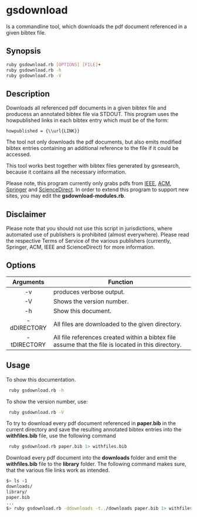 gsdownload
==========

Is a commandline tool, which downloads the pdf document referenced in a
given bibtex file.

Synopsis
--------
```bash
ruby gsdownload.rb [OPTIONS] [FILE]+
ruby gsdownload.rb -h
ruby gsdownload.rb -V
```

Description
-----------
Downloads all referenced pdf documents in a given bibtex file and 
producess an annotated bibtex file via STDOUT. This program uses the 
howpublished links in each bibtex entry which must be of the form:
```
howpublished = {\\url{LINK}}
```
The tool not only downloads the pdf documents, but also emits
modified bibtex entries containing an additional reference to the file
if it could be accessed.

This tool works best together with bibtex files generated by gsresearch,
because it contains all the necessary information.

Please note, this program currently only grabs pdfs from [IEEE](http://ieee.org), 
[ACM](http://acm.org), [Springer](http://springer.com) and [ScienceDirect](http://sciencedirect.com).
In order to extend this program to support new sites, you may edit the **gsdownload-modules.rb**.

Disclaimer
---------- 
Please note that you should not use this script in jurisdictions,
where automated use of publishers is prohibited (almost everywhere).
Please read the respective Terms of Service of the various publishers
(currently, Springer, ACM, IEEE and ScienceDirect) for more information.

Options
-------

Arguments       | Function
:--------------:|------------------------------------------------------
 -v             |produces verbose output.
 -V             |Shows the version number.
 -h             |Show this document.
 -dDIRECTORY    |All files are downloaded to the given directory.
 -tDIRECTORY    |All file references created within a bibtex file assume that the file is located in this directory.

Usage
-----
To show this documentation.
```bash
 ruby gsdownload.rb -h
```
To show the version number, use:
```bash
 ruby gsdownload.rb -V
```
To try to download every pdf document referenced in **paper.bib** 
in the current directory and save the resulting annotated bibtex 
entries into the **withfiles.bib** file, use the following command
```bash
 ruby gsdownload.rb paper.bib 1> withfiles.bib
```
Download every pdf document into the **downloads** folder and emit 
the **withfiles.bib** file to the **library** folder.
The following command makes sure, that the various file links
work as intended.
```bash
$> ls -1
downloads/
library/
paper.bib
...
$> ruby gsdownload.rb -ddownloads -t../downloads paper.bib 1> withfiles.bib
```

